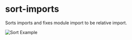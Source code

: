 # sort-imports

Sorts imports and fixes module import to be relative import.

![Sort Example](https://i.imgur.com/XEzc7EU.gif)

